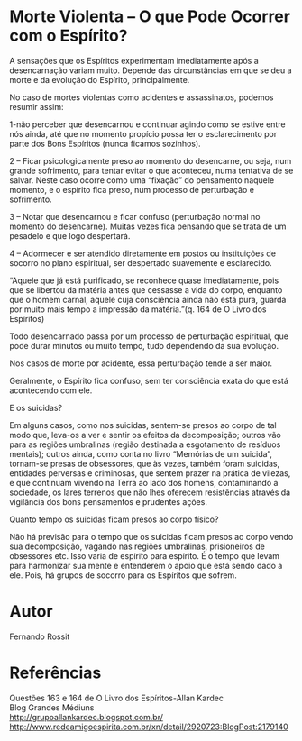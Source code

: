 # Morte Violenta – O que Pode Ocorrer com o Espírito?

A sensações que os Espíritos experimentam imediatamente após a desencarnação variam muito. Depende das circunstâncias em que se deu a morte e da evolução do Espírito, principalmente.

No caso de mortes violentas como acidentes e assassinatos, podemos resumir assim:

1-não perceber que desencarnou e continuar agindo como se estive entre nós ainda, até que no momento propício possa ter o esclarecimento por parte dos Bons Espíritos (nunca ficamos sozinhos).

2 – Ficar psicologicamente preso ao momento do desencarne, ou seja, num grande sofrimento, para tentar evitar o que aconteceu, numa tentativa de se salvar. Neste caso ocorre como uma “fixação” do pensamento naquele momento, e o espírito fica preso, num processo de perturbação e sofrimento.

3 – Notar que desencarnou e ficar confuso (perturbação normal no momento do desencarne). Muitas vezes fica pensando que se trata de um pesadelo e que logo despertará.

4 – Adormecer e ser atendido diretamente em postos ou instituições de socorro no plano espiritual, ser despertado suavemente e esclarecido.

“Aquele que já está purificado, se reconhece quase imediatamente, pois que se libertou da matéria antes que cessasse a vida do corpo, enquanto que o homem carnal, aquele cuja consciência ainda não está pura, guarda por muito mais tempo a impressão da matéria.”(q. 164 de O Livro dos Espíritos)

Todo desencarnado passa por um processo de perturbação espiritual, que pode durar minutos ou muito tempo, tudo dependendo da sua evolução.

Nos casos de morte por acidente, essa perturbação tende a ser maior.

Geralmente, o Espírito fica confuso, sem ter consciência exata do que está acontecendo com ele.

E os suicidas?

Em alguns casos, como nos suicidas, sentem-se presos ao corpo de tal modo que, leva-os a ver e sentir os efeitos da decomposição; outros vão para as regiões umbralinas (região destinada a esgotamento de resíduos mentais); outros ainda, como conta no livro “Memórias de um suicida”, tornam-se presas de obsessores, que às vezes, também foram suicidas, entidades perversas e criminosas, que sentem prazer na prática de vilezas, e que continuam vivendo na Terra ao lado dos homens, contaminando a sociedade, os lares terrenos que não lhes oferecem resistências através da vigilância dos bons pensamentos e prudentes ações.

Quanto tempo os suicidas ficam presos ao corpo físico?

Não há previsão para o tempo que os suicidas ficam presos ao corpo vendo sua decomposição, vagando nas regiões umbralinas, prisioneiros de obsessores etc. Isso varia de espírito para espírito. É o tempo que levam para harmonizar sua mente e entenderem o apoio que está sendo dado a ele. Pois, há grupos de socorro para os Espíritos que sofrem.

# Autor
Fernando Rossit

# Referências
Questões 163 e 164 de O Livro dos Espíritos-Allan Kardec  
Blog Grandes Médiuns  
http://grupoallankardec.blogspot.com.br/   
http://www.redeamigoespirita.com.br/xn/detail/2920723:BlogPost:2179140